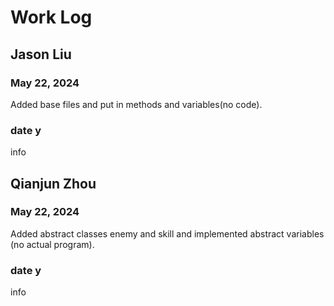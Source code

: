 # Work Log

## Jason Liu

### May 22, 2024

Added base files and put in methods and variables(no code).

### date y

info


## Qianjun Zhou

### May 22, 2024

Added abstract classes enemy and skill and implemented abstract variables (no actual program).

### date y

info

